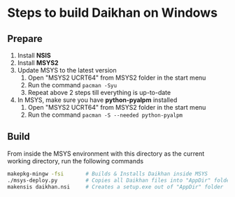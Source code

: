 # Steps to build Daikhan on Windows

## Prepare

1. Install **NSIS**
2. Install **MSYS2**
3. Update MSYS to the latest version
   1. Open "MSYS2 UCRT64" from MSYS2 folder in the start menu
   2. Run the command `pacman -Syu`
   3. Repeat above 2 steps till everything is up-to-date
4. In MSYS, make sure you have **python-pyalpm** installed
   1. Open "MSYS2 UCRT64" from MSYS2 folder in the start menu
   2. Run the command `pacman -S --needed python-pyalpm`

## Build

From inside the MSYS environment with this directory as the current working directory,
run the following commands

```bash
makepkg-mingw -fsi       # Builds & Installs Daikhan inside MSYS
./msys-deploy.py         # Copies all Daikhan files into "AppDir" folder
makensis daikhan.nsi     # Creates a setup.exe out of "AppDir" folder
```
